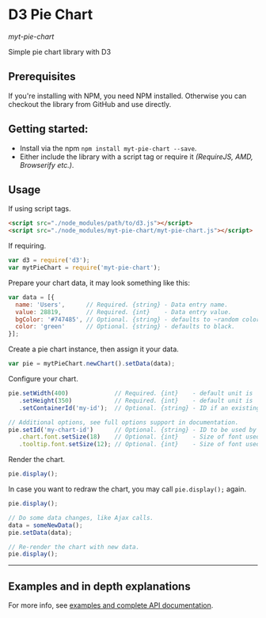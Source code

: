 # D3 Pie Chart

_myt-pie-chart_

Simple pie chart library with D3

## Prerequisites

If you're installing with NPM, you need NPM installed. Otherwise you can checkout the library from GitHub and use directly.

## Getting started:

- Install via the npm `npm install myt-pie-chart --save`.
- Either include the library with a script tag or require it _(RequireJS, AMD, Browserify etc.)_.

## Usage

If using script tags.

```HTML
<script src="./node_modules/path/to/d3.js"></script>
<script src="./node_modules/myt-pie-chart/myt-pie-chart.js"></script>
```

If requiring.

```JavaScript
var d3 = require('d3');
var mytPieChart = require('myt-pie-chart');
```

Prepare your chart data, it may look something like this:

```JavaScript
var data = [{
  name: 'Users',      // Required. {string} - Data entry name.
  value: 28819,       // Required. {int}    - Data entry value.
  bgColor: '#747485', // Optional. {string} - defaults to ~random color.
  color: 'green'      // Optional. {string} - defaults to black.
}];
```

Create a pie chart instance, then assign it your data.

```JavaScript
var pie = mytPieChart.newChart().setData(data);
```

Configure your chart.

```JavaScript
pie.setWidth(400)             // Required. {int}    - default unit is 'px'.
   .setHeight(350)            // Required. {int}    - default unit is 'px'.
   .setContainerId('my-id');  // Optional. {string} - ID if an existing DOM element used as container, defaults to 'body'.

// Additional options, see full options support in documentation.
pie.setId('my-chart-id')      // Optional. {string} - ID to be used by chart elements, defaults to a generated ID.
   .chart.font.setSize(18)    // Optional. {int}    - Size of font used in chart.
   .tooltip.font.setSize(12); // Optional. {int}    - Size of font used in tooltip.
```

Render the chart.

```JavaScript
pie.display();
```
In case you want to redraw the chart, you may call `pie.display();` again.

```JavaScript
pie.display();

// Do some data changes, like Ajax calls.
data = someNewData();
pie.setData(data);

// Re-render the chart with new data.
pie.display();
```

---

## Examples and in depth explanations

For more info, see [examples and complete API documentation](examples/).
